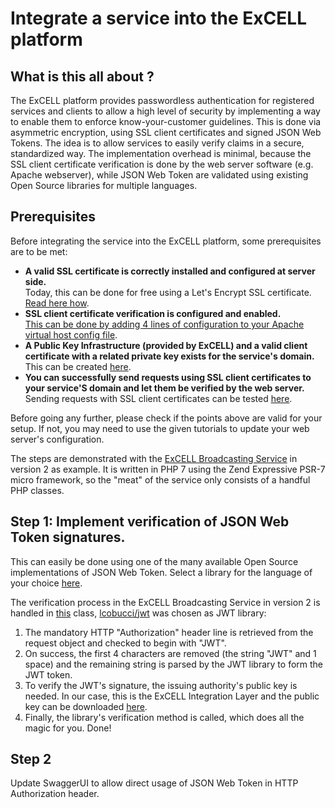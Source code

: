 Integrate a service into the ExCELL platform
============================================
## What is this all about ?
The ExCELL platform provides passwordless authentication for registered services and
 clients to allow a high level of security by implementing a way to enable them to 
 enforce know-your-customer guidelines. This is done via asymmetric
 encryption, using SSL client certificates and signed JSON Web Tokens. The idea is to
 allow services to easily verify claims in a secure, standardized way. The implementation
 overhead is minimal, because the SSL client certificate verification is done by the
 web server software (e.g. Apache webserver), while JSON Web Token are validated using
 existing Open Source libraries for multiple languages.

## Prerequisites

Before integrating the service into the ExCELL platform, some prerequisites are to 
be met:
- **A valid SSL certificate is correctly installed and configured at server side.**  
 Today, this can be done for free using a Let's Encrypt SSL certificate. [Read here how](https://github.com/excell-mobility/example-x509-authentication/blob/master/get-free-ssl-certificate-via-lets-encrypt.md).
- **SSL client certificate verification is configured and enabled.**  
 [This can be done by adding 4 lines of configuration to your Apache virtual host config file](https://github.com/excell-mobility/example-x509-authentication/blob/master/upgrade-vhost-for-ssl-client-certificate-verification.md).
- **A Public Key Infrastructure (provided by ExCELL) and a valid client certificate
with a related private key exists for the service's domain.**  
 This can be created [here](https://github.com/excell-mobility/example-x509-authentication/blob/master/create-csr-and-signed-certificate-files.md).
- **You can successfully send requests using SSL client certificates to your service'S domain and
let them be verified by the web server.**  
Sending requests with SSL client certificates can be tested [here](https://github.com/excell-mobility/example-x509-authentication/blob/master/test-request-with-ssl-client-certificate.md).

Before going any further, please check if the points above are valid for your setup. If not, you 
may need to use the given tutorials to update your web server's configuration.

The steps are demonstrated with the [ExCELL Broadcasting Service](https://github.com/excell-mobility/broadcasting-service/) in version 2 as example.
It is written in PHP 7 using the Zend Expressive PSR-7 micro framework, so the "meat" of the service
only consists of a handful PHP classes. 

## Step 1: Implement verification of JSON Web Token signatures.
This can easily be done using one of the many available Open Source implementations
of JSON Web Token. Select a library for the language of your choice [here](https://jwt.io/).

The verification process in the ExCELL Broadcasting Service in version 2
is handled in [this](https://github.com/excell-mobility/broadcasting-service/blob/develop/src/Broadcasting/Api/Validation.php)
class, [lcobucci/jwt](https://github.com/lcobucci/jwt) was chosen as JWT library:

1. The mandatory HTTP "Authorization" header line is retrieved from the request object
and checked to begin with "JWT". 
2. On success, the first 4 characters are removed (the string "JWT" and 1 space) and
the remaining string is parsed by the JWT library to form the JWT token.
3. To verify the JWT's signature, the issuing authority's public key is needed. In our case,
this is the ExCELL Integration Layer and the public key can be downloaded [here](https://github.com/excell-mobility/example-x509-authentication/tree/develop/Certificates).
4. Finally, the library's verification method is called, which does all the magic for you. Done! 


## Step 2
Update SwaggerUI to allow direct usage of JSON Web Token in HTTP Authorization header.